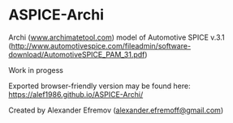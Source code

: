 # ASPICE-Archi
Archi (www.archimatetool.com) model of Automotive SPICE v.3.1 (http://www.automotivespice.com/fileadmin/software-download/AutomotiveSPICE_PAM_31.pdf)

Work in progess

Exported browser-friendly version may be found here: https://alef1986.github.io/ASPICE-Archi/

Created by Alexander Efremov (alexander.efremoff@gmail.com)
